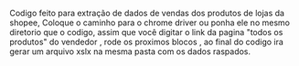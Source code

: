 Codigo feito para extração de dados de vendas dos produtos de lojas da shopee, Coloque o caminho para o chrome driver ou ponha ele no mesmo diretorio que o codigo, assim que você digitar o link da pagina "todos os produtos" do vendedor , rode os proximos blocos , ao final do codigo ira gerar um arquivo xslx na mesma pasta com os dados raspados.
